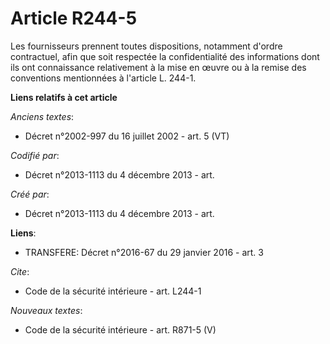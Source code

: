 # Article R244-5

Les fournisseurs prennent toutes dispositions, notamment d'ordre contractuel, afin que soit respectée la confidentialité des
informations dont ils ont connaissance relativement à la mise en œuvre ou à la remise des conventions mentionnées à l'article
L. 244-1.

**Liens relatifs à cet article**

_Anciens textes_:

  - Décret n°2002-997 du 16 juillet 2002 - art. 5 (VT)

_Codifié par_:

  - Décret n°2013-1113 du 4 décembre 2013 - art.

_Créé par_:

  - Décret n°2013-1113 du 4 décembre 2013 - art.

**Liens**:

  - TRANSFERE: Décret n°2016-67 du 29 janvier 2016 - art. 3

_Cite_:

  - Code de la sécurité intérieure - art. L244-1

_Nouveaux textes_:

  - Code de la sécurité intérieure - art. R871-5 (V)
